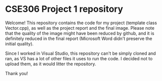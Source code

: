 # CSE306 Project 1 repository
Welcome!
This repository contains the code for my project (template class Vector.cpp), as well as the project report and the final image.
Please note that the quality of the image might have been reduced by github, and it is definitely reduced in the final report (Microsoft Word didn't preserve the initial quality).

Since I worked in Visual Studio, this repository can't be simply cloned and ran, as VS has a lot of other files it uses to run the code. I decided not to upload them, as it would litter the repository.

Thank you!
